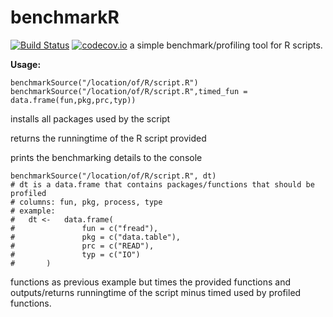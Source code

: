 # benchmarkR
[![Build Status](https://travis-ci.org/psolaimani/BenchmarkR.svg?branch=master)](https://travis-ci.org/psolaimani/BenchmarkR)
[![codecov.io](https://codecov.io/github/psolaimani/BenchmarkR/coverage.svg?branch=master)](https://codecov.io/github/psolaimani/BenchmarkR?branch=master)
a simple benchmark/profiling tool for R scripts.

**Usage:**

	benchmarkSource("/location/of/R/script.R")
	benchmarkSource("/location/of/R/script.R",timed_fun = data.frame(fun,pkg,prc,typ))

installs all packages used by the script

returns the runningtime of the R script provided

prints the benchmarking details to the console

	benchmarkSource("/location/of/R/script.R", dt)
	# dt is a data.frame that contains packages/functions that should be profiled
	# columns: fun, pkg, process, type
	# example: 
	#	dt <-	data.frame(
	#				fun = c("fread"), 
	#				pkg = c("data.table"), 
	#				prc = c("READ"), 
	#				typ = c("IO")
	#		)

functions as previous example but times the provided functions and outputs/returns runningtime of the
script minus timed used by profiled functions.
